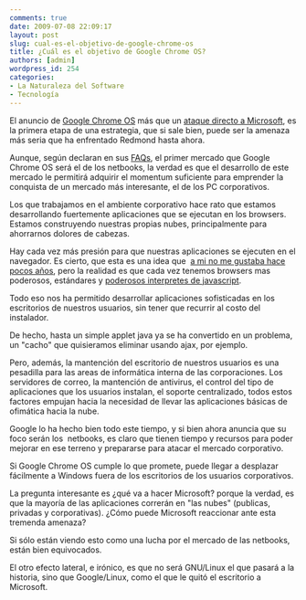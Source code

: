 ```yaml
---
comments: true
date: 2009-07-08 22:09:17
layout: post
slug: cual-es-el-objetivo-de-google-chrome-os
title: ¿Cuál es el objetivo de Google Chrome OS?
authors: [admin]
wordpress_id: 254
categories:
- La Naturaleza del Software
- Tecnología
---
```



El anuncio de [Google Chrome OS](http://googleblog.blogspot.com/2009/07/introducing-google-chrome-os.html) más que un [ataque directo a Microsoft](http://www.techcrunch.com/2009/07/07/google-drops-a-nuclear-bomb-on-microsoft-and-its-made-of-chrome/), es la primera etapa de una estrategia, que si sale bien, puede ser la amenaza más seria que ha enfrentado Redmond hasta ahora.


Aunque, según declaran en sus [FAQs](http://chrome.blogspot.com/2009/07/google-chrome-os-faq.html), el primer mercado que Google Chrome OS será el de los netbooks, la verdad es que el desarrollo de este mercado le permitirá adquirir el momentum suficiente para emprender la conquista de un mercado más interesante, el de los PC corporativos.

Los que trabajamos en el ambiente corporativo hace rato que estamos desarrollando fuertemente aplicaciones que se ejecutan en los browsers. Estamos construyendo nuestras propias nubes, principalmente para ahorrarnos dolores de cabezas.

Hay cada vez más presión para que nuestras aplicaciones se ejecuten en el navegador. Es cierto, que esta es una idea que  [a mi no me gustaba hace pocos años](/2005/12/el-paradigma-del-browser.html), pero la realidad es que cada vez tenemos browsers mas poderosos, estándares y [poderosos interpretes de javascript](http://code.google.com/p/v8/).


Todo eso nos ha permitido desarrollar aplicaciones sofisticadas en los escritorios de nuestros usuarios, sin tener que recurrir al costo del instalador.

De hecho, hasta un simple applet java ya se ha convertido en un problema, un "cacho" que quisieramos eliminar usando ajax, por ejemplo.

Pero, además, la mantención del escritorio de nuestros usuarios es una pesadilla para las areas de informática interna de las corporaciones. Los servidores de correo, la mantención de antivirus, el control del tipo de aplicaciones que los usuarios instalan, el soporte centralizado, todos estos factores empujan hacia la necesidad de llevar las aplicaciones básicas de ofimática hacia la nube.

Google lo ha hecho bien todo este tiempo, y si bien ahora anuncia que su foco serán los  netbooks, es claro que tienen tiempo y recursos para poder mejorar en ese terreno y prepararse para atacar el mercado corporativo.

Si Google Chrome OS cumple lo que promete, puede llegar a desplazar fácilmente a Windows fuera de los escritorios de los usuarios corporativos.

La pregunta interesante es ¿qué va a hacer Microsoft? porque la verdad, es que la mayoría de las aplicaciones correrán en "las nubes" (publicas, privadas y corporativas). ¿Cómo puede Microsoft reaccionar ante esta tremenda amenaza?

Si sólo están viendo esto como una lucha por el mercado de las netbooks, están bien equivocados.

El otro efecto lateral, e irónico, es que no será GNU/Linux el que pasará a la historia, sino que Google/Linux, como el que le quitó el escritorio a Microsoft.
